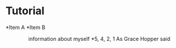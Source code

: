 # Tutorial
*Item A
*Item B
<header>
  information about myself
  *5, 4, 2, 1
As Grace Hopper said <I've always been more interested in the future than the past>
